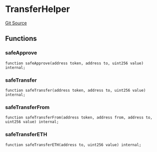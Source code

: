 # TransferHelper
[Git Source](https://github.com/KlimaDAO/klimadao-solidity/blob/d2235caa445c673ffcb1a4a1d8c97c8c3cba5198/src/integrations/sushixklima/SushiRouterV02.sol)


## Functions
### safeApprove


```solidity
function safeApprove(address token, address to, uint256 value) internal;
```

### safeTransfer


```solidity
function safeTransfer(address token, address to, uint256 value) internal;
```

### safeTransferFrom


```solidity
function safeTransferFrom(address token, address from, address to, uint256 value) internal;
```

### safeTransferETH


```solidity
function safeTransferETH(address to, uint256 value) internal;
```

